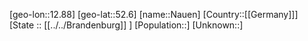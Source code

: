 ﻿---
location: [52.6,12.88]
mapzoom: [7,12] 
mapmarker: city 
type: City
tags:
- geo/City


SpocWebEntityId: 32747
isDeleted: false
confidential: public

---
[geo-lon::12.88]
[geo-lat::52.6]
[name::Nauen]
[Country::[[Germany]]]
[State :: [[../../Brandenburg]] ]
[Population::]
[Unknown::]

